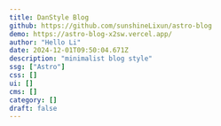 ```yaml
---
title: DanStyle Blog
github: https://github.com/sunshineLixun/astro-blog
demo: https://astro-blog-x2sw.vercel.app/
author: "Hello Li"
date: 2024-12-01T09:50:04.671Z
description: "minimalist blog style"
ssg: ["Astro"]
css: []
ui: []
cms: []
category: []
draft: false
---
```

